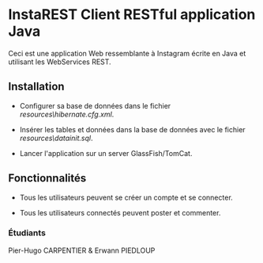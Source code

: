 # InstaREST Client RESTful application Java

Ceci est une application Web ressemblante à Instagram écrite en Java et utilisant les WebServices REST.

## Installation

* Configurer sa base de données dans le fichier _resources\hibernate.cfg.xml_.

* Insérer les tables et données dans la base de données avec le fichier _resources\datainit.sql_.

* Lancer l'application sur un server GlassFish/TomCat.

## Fonctionnalités

* Tous les utilisateurs peuvent se créer un compte et se connecter.

* Tous les utilisateurs connectés peuvent poster et commenter.

### Étudiants
Pier-Hugo CARPENTIER & Erwann PIEDLOUP